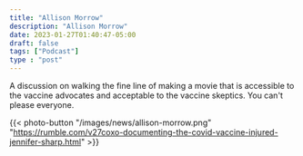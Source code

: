 ```yaml
---
title: "Allison Morrow"
description: "Allison Morrow"
date: 2023-01-27T01:40:47-05:00
draft: false
tags: ["Podcast"]
type : "post"
---
```


A discussion on walking the fine line of making a movie that is accessible to the vaccine advocates and acceptable to the vaccine skeptics. You can't please everyone.

{{< photo-button "/images/news/allison-morrow.png" "https://rumble.com/v27coxo-documenting-the-covid-vaccine-injured-jennifer-sharp.html" >}}
